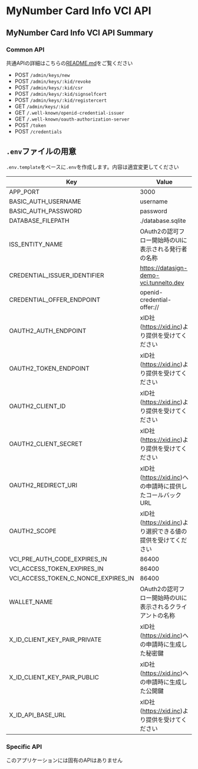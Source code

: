 # MyNumber Card Info VCI API
## MyNumber Card Info VCI API Summary

### Common API
共通APIの詳細はこちらの[README.md](../common/README_JP.md)をご覧ください

- POST `/admin/keys/new`
- POST `/admin/keys/:kid/revoke`
- POST `/admin/keys/:kid/csr`
- POST `/admin/keys/:kid/signselfcert`
- POST `/admin/keys/:kid/registercert`
- GET `/admin/keys/:kid`
- GET `/.well-known/openid-credential-issuer`
- GET `/.well-known/oauth-authorization-server`
- POST `/token`
- POST `/credentials`

## `.env`ファイルの用意
`.env.template`をベースに`.env`を作成します。内容は適宜変更してください

| Key                                 | Value                                                        | 
| ----------------------------------- | ------------------------------------------------------------ | 
| APP_PORT                            | 3000                                                         | 
| BASIC_AUTH_USERNAME                 | username                                                     | 
| BASIC_AUTH_PASSWORD                 | password                                                     | 
| DATABASE_FILEPATH                   | ./database.sqlite                                            | 
| ISS_ENTITY_NAME                     | OAuth2の認可フロー開始時のUIに表示される発行者の名称         | 
| CREDENTIAL_ISSUER_IDENTIFIER        | https://datasign-demo-vci.tunnelto.dev                       | 
| CREDENTIAL_OFFER_ENDPOINT           | openid-credential-offer://                                   | 
| OAUTH2_AUTH_ENDPOINT                | xID社(https://xid.inc)より提供を受けてください               | 
| OAUTH2_TOKEN_ENDPOINT               | xID社(https://xid.inc)より提供を受けてください               | 
| OAUTH2_CLIENT_ID                    | xID社(https://xid.inc)より提供を受けてください               | 
| OAUTH2_CLIENT_SECRET                | xID社(https://xid.inc)より提供を受けてください               | 
| OAUTH2_REDIRECT_URI                 | xID社(https://xid.inc)への申請時に提供したコールバックURL    | 
| OAUTH2_SCOPE                        | xID社(https://xid.inc)より選択できる値の提供を受けてください | 
| VCI_PRE_AUTH_CODE_EXPIRES_IN        | 86400                                                        | 
| VCI_ACCESS_TOKEN_EXPIRES_IN         | 86400                                                        | 
| VCI_ACCESS_TOKEN_C_NONCE_EXPIRES_IN | 86400                                                        | 
| WALLET_NAME                         | OAuth2の認可フロー開始時のUIに表示されるクライアントの名称   | 
| X_ID_CLIENT_KEY_PAIR_PRIVATE        | xID社(https://xid.inc)への申請時に生成した秘密鍵             | 
| X_ID_CLIENT_KEY_PAIR_PUBLIC         | xID社(https://xid.inc)への申請時に生成した公開鍵             | 
| X_ID_API_BASE_URL                   | xID社(https://xid.inc)より提供を受けてください               | 

### Specific API
このアプリケーションには固有のAPIはありません
